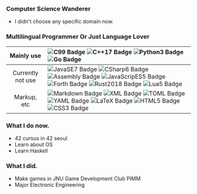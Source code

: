 ### Computer Science Wanderer
- I didn't choose any specific domain now.

### Multilingual Programmer Or Just Language Lover

|Mainly use|![C99 Badge](https://img.shields.io/badge/-C99-A8B9CC?style=flat&logo=C&logoColor=FFFFFF) ![C++17 Badge](https://img.shields.io/badge/-C%2B%2B17-00599C?style=flat&logo=C%2B%2B&logoColor=FFFFFF) ![Python3 Badge](https://img.shields.io/badge/-Python3-3776AB?style=flat&logo=Python&logoColor=FFFFFF) ![Go Badge](https://img.shields.io/badge/-Go-00ADD8?style=flat&logo=Go&logoColor=FFFFFF)|
|:-:|:-|
|Currently not use|![JavaSE7 Badge](https://img.shields.io/badge/-JavaSE7-007396?style=flat&logo=Java&logoColor=FFFFFF) ![CSharp6 Badge](https://img.shields.io/badge/-C%236-239120?style=flat&logo=C-Sharp&logoColor=FFFFFF) ![Assembly Badge](https://img.shields.io/badge/-Assembly-000000?style=flat) ![JavaScripES5 Badge](https://img.shields.io/badge/-JavaScriptES5-F7DF1E?style=flat&logo=JavaScript&logoColor=FFFFFF) ![Forth Badge](https://img.shields.io/badge/-Forth-000000?style=flat) ![Rust2018 Badge](https://img.shields.io/badge/-Rust2018-000000?style=flat&logo=Rust&logoColor=FFFFFF) ![Lua5 Badge](https://img.shields.io/badge/-Lua5-2C2D72?style=flat&logo=Lua&logoColor=FFFFFF)|
|Markup, etc|![Markdown Badge](https://img.shields.io/badge/-Markdown-000000?style=flat&logo=Markdown&logoColor=FFFFFF) ![XML Badge](https://img.shields.io/badge/-XML-000000?style=flat) ![TOML Badge](https://img.shields.io/badge/-TOML-000000?style=flat) ![YAML Badge](https://img.shields.io/badge/-YAML-000000?style=flat) ![LaTeX Badge](https://img.shields.io/badge/-LaTeX-008080?style=flat&logo=LaTeX&logoColor=FFFFFF) ![HTML5 Badge](https://img.shields.io/badge/-HTML5-E34F26?style=flat&logo=HTML5&logoColor=FFFFFF) ![CSS3 Badge](https://img.shields.io/badge/-CSS3-1572B6?style=flat&logo=CSS3&logoColor=FFFFFF)|

### What I do now.
- 42 cursus in 42 seoul
- Learn about OS
- Learn Haskell

### What I did.
- Make games in JNU Game Development Club PIMM
- Major Electronic Engineering
